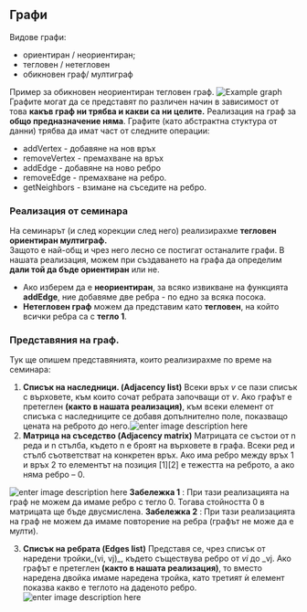 

##  Графи
Видове графи:

-   ориентиран / неориентиран;
-   тегловен / нетегловен
-   обикновен граф/ мултиграф 

Пример за обикновен неориентиран тегловен граф.
![Example graph](https://i.ibb.co/WtG5SVK/ea2UI.png)
Графите могат да се представят по различен начин в зависимост от това **какъв граф ни трябва и какви са ни целите.**
Реализация на граф за **общо предназначение няма**.
Графите (като абстрактна стуктура от данни) трябва да имат част от следните операции:

 - addVertex - добавяне на нов връх
 - removeVertex - премахване на връх
 - addEdge - добавяне на ново ребро
 - removeEdge - премахване на ребро.
 - getNeighbors -  взимане на съседите на ребро.
###  Реализация от семинара
На семинарът (и след корекции след него)
реализирахме **тегловен ориентиран мултиграф.**  
Защото е най-общ и чрез него лесно се постигат останалите графи.
В нашата реализация, можем при създаването на графа да определим **дали той да бъде ориентиран** или не.
 - Ако изберем да е **неориентиран**, за всяко извикване на функцията  **addEdge**, ние добавяме две ребра - по едно за всяка посока.
 - **Нетегловен граф** можем да представим като **тегловен**, на който всички ребра са с **тегло 1**.

###  Представяния на граф.
Тук ще опишем представянията, които реализирахме по време на семинара:
 1. **Списък на наследници. (Adjacency list)**
Всеки връх _v_ се пази списък с върховете, към които сочат ребрата започващи от _v_.  Ако графът е претеглен **(както в нашата реализация)**, към всеки елемент от списъка с наследниците се добавя допълнително поле, показващо цената на реброто до него.![enter image description here](https://i.ibb.co/93vYKj4/gr1.jpg)
 2. **Матрица на съседство (Adjacency matrix)**
Матрицата се състои от n реда и n стълба, където n е броят на върховете в графа. Всеки ред и стълб съответстват на конкретен връх. Ако има ребро между връх 1 и връх 2 то елементът на позиция [1][2] е тежестта на реброто, а ако няма ребро – 0.

![enter image description here](https://i.ibb.co/C5hGm4q/graph-representations3.png)
 **Забележка 1** : При тази реализацията на граф не можем да имаме ребро с тегло 0. Тогава стойността 0 в матрицата ще бъде двусмислена.
 **Забележка 2** : При тази реализацията на граф не можем да имаме повторение на ребра (графът не може да е мулти).


  3. **Списък на ребрата (Edges list)**
 Представя се, чрез списък от наредени тройки_(vi, vj)_, където съществува ребро от _vi_ до _vj. Ако графът е претеглен **(както в нашата реализация)**, то вместо наредена двойка имаме наредена тройка, като третият ѝ елемент показва какво е теглото на даденото ребро.![enter image description here](https://i.ibb.co/BLGvDLd/unnamed.jpg)
